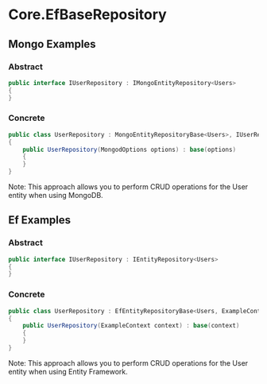 # Core.EfBaseRepository

## Mongo Examples

### Abstract
```csharp
public interface IUserRepository : IMongoEntityRepository<Users>
{
}
```
### Concrete
```csharp
public class UserRepository : MongoEntityRepositoryBase<Users>, IUserRepository
{
    public UserRepository(MongodOptions options) : base(options)
    {
    }
}
```
Note: This approach allows you to perform CRUD operations for the User entity when using MongoDB.

## Ef Examples

### Abstract
```csharp
public interface IUserRepository : IEntityRepository<Users>
{
}

```
### Concrete
```csharp
public class UserRepository : EfEntityRepositoryBase<Users, ExampleContext>, IUserRepository
{
    public UserRepository(ExampleContext context) : base(context)
    {
    }
}
```
Note: This approach allows you to perform CRUD operations for the User entity when using Entity Framework.
